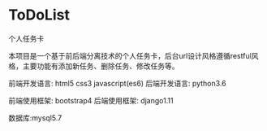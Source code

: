 # ToDoList
个人任务卡

本项目是一个基于前后端分离技术的个人任务卡，后台url设计风格遵循restful风格，主要功能有添加新任务、删除任务、修改任务等。

前端开发语言: html5 css3 javascript(es6)
后端开发语言: python3.6

前端使用框架: bootstrap4
后端使用框架: django1.11

数据库:mysql5.7
